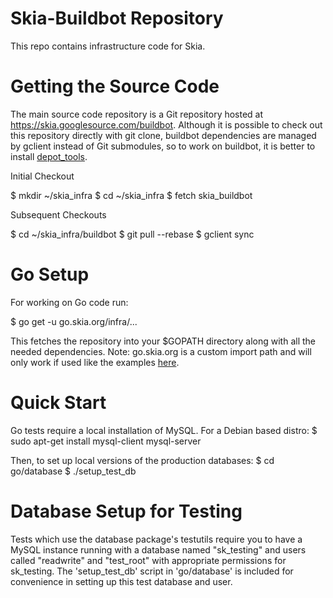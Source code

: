 Skia-Buildbot Repository
========================

This repo contains infrastructure code for Skia.


Getting the Source Code
=======================

The main source code repository is a Git repository hosted at
https://skia.googlesource.com/buildbot. Although it is possible to check out
this repository directly with git clone, buildbot dependencies are managed by
gclient instead of Git submodules, so to work on buildbot, it is better to
install [depot_tools](http://www.chromium.org/developers/how-tos/install-depot-tools).

Initial Checkout

$ mkdir ~/skia_infra
$ cd ~/skia_infra
$ fetch skia_buildbot

Subsequent Checkouts

$ cd ~/skia_infra/buildbot
$ git pull --rebase
$ gclient sync


Go Setup
========

For working on Go code run:

$ go get -u go.skia.org/infra/...

This fetches the repository into your $GOPATH directory along with all the
needed dependencies.
Note: go.skia.org is a custom import path and will only work if used like the examples [here](http://golang.org/cmd/go/#hdr-Remote_import_paths).


Quick Start
===========

Go tests require a local installation of MySQL. For a Debian based distro:
$ sudo apt-get install mysql-client mysql-server

Then, to set up local versions of the production databases:
$ cd go/database
$ ./setup_test_db


Database Setup for Testing
==========================

Tests which use the database package's testutils require you to have a MySQL
instance running with a database named "sk_testing" and users called
"readwrite" and "test_root" with appropriate permissions for sk_testing.
The 'setup_test_db' script in 'go/database' is included for convenience in
setting up this test database and user.
